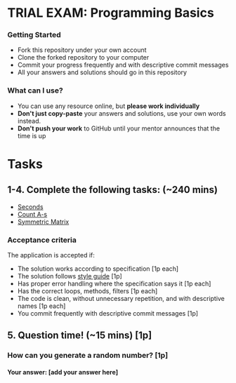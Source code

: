 # TRIAL EXAM: Programming Basics

### Getting Started
 - Fork this repository under your own account
 - Clone the forked repository to your computer
 - Commit your progress frequently and with descriptive commit messages
 - All your answers and solutions should go in this repository

### What can I use?
- You can use any resource online, but **please work individually**
- **Don't just copy-paste** your answers and solutions, use your own words instead.
- **Don't push your work** to GitHub until your mentor announces that the time is up


# Tasks
## 1-4. Complete the following tasks: (~240 mins)

- [Seconds](seconds/Seconds.cs)
- [Count A-s](countas/CountAs.cs)
- [Symmetric Matrix](symmetric-matrix/SymmetricMatrix.cs)

### Acceptance criteria
The application is accepted if:
- The solution works according to specification [1p each]
- The solution follows [style guide](https://github.com/greenfox-academy/teaching-materials/blob/master/styleguide/cs.md) [1p]
- Has proper error handling where the specification says it [1p each]
- Has the correct loops, methods, filters [1p each]
- The code is clean, without unnecessary repetition, and with descriptive names [1p each]
- You commit frequently with descriptive commit messages [1p]

## 5. Question time! (~15 mins) [1p]

### How can you generate a random number? [1p]
#### Your answer: [add your answer here]
